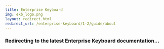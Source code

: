 ```yaml
---
title: Enterprise Keyboard
img: ekb_logo.png
layout: redirect.html
redirect_url: /enterprise-keyboard/1-2/guide/about
---
```


### Redirecting to the latest Enterprise Keyboard documentation...











